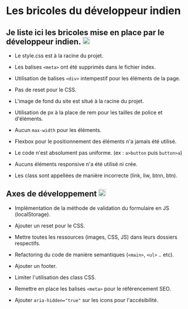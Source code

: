 # Les bricoles du développeur indien
## Je liste ici les bricoles mise en place par le développeur indien. <img src="https://www.pngfind.com/pngs/b/44-445596_thumbs-down-png.png" aria-hidden="true" alt="thumb down png" height="20rem" width="20rem">

- Le style.css est à la racine du projet.

- Les balises ``<meta>`` ont été supprimés dans le fichier index.

- Utilisation  de balises ``<div>`` intempestif pour les éléments de la page.

- Pas de reset pour le CSS.

- L'image de fond du site est situé à la racine du projet.

- Utilisation de px à la place de rem pour les tailles de police et d'éléments.

- Aucun ``max-width`` pour les éléments.

- Flexbox pour le positionnement des éléments n'a jamais été utilisé.

- Le code n'est absolument pas uniforme. (ex : ``a>button`` puis ``button>a``)

- Aucuns éléments responsive n'a été utilisé ni crée.

- Les class sont appellées de manière incorrecte (link, liw, btnn, btn).

## Axes de développement <img src="https://www.pngfind.com/pngs/b/5-58540_thumbs-up-icon-png.png" aria-hidden="true" alt="thumb down png" height="20rem" width="20rem">


- Implémentation de la méthode de validation du formulaire en JS (localStorage).

- Ajouter un reset pour le CSS.

- Mettre toutes les ressources (images, CSS, JS) dans leurs dossiers respectifs.

- Refactoring du code de manière semantiques (``<main>``, ``<ul>`` .. etc).

- Ajouter un footer.

- Limiter l'utilisation des class CSS.

- Remettre en place les balises ```<meta>``` pour le référencement SEO.

- Ajouter ``aria-hidden="true"`` sur les icons pour l'accésibilité.